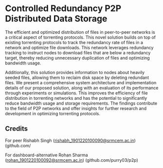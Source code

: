 # Controlled Redundancy P2P Distributed Data Storage
The efficient and optimized distribution of files in peer-to-peer networks is a critical aspect of torrenting protocols.
This novel solution builds on top of existing torrenting protocols to track the redundancy rate of files in a network and optimize file downloads. This network leverages redundancy tracking to instruct nodes to download files that are below a redundancy target, thereby reducing unnecessary duplication of files and optimizing bandwidth usage.

Additionally, this solution provides information to nodes about heavily seeded files, allowing them to reclaim disk space by deleting redundant files. We present a comprehensive system architecture and implementation details of our proposed solution, along with an evaluation of its performance through experiments or simulations. This improves the efficiency of file distribution in torrenting networks and has the potential to significantly reduce bandwidth usage and storage requirements. The findings contribute to the field of P2P networks and offer insights for further research and development in optimizing torrenting protocols.


## Credits

For peer
Rishabh Singh (rishabh_1901220100090@srmcem.ac.in) (github.com/

For dashboard-alternative
Rohan Sharma (rohan_1901220100092@srmcem.ac.in) (github.com/purry03/p2p)
